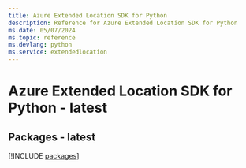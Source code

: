 ```yaml
---
title: Azure Extended Location SDK for Python
description: Reference for Azure Extended Location SDK for Python
ms.date: 05/07/2024
ms.topic: reference
ms.devlang: python
ms.service: extendedlocation
---
```

# Azure Extended Location SDK for Python - latest
## Packages - latest
[!INCLUDE [packages](extended-location-index.md)]
